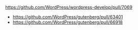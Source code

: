 https://github.com/WordPress/wordpress-develop/pull/7069

* https://github.com/WordPress/gutenberg/pull/63401
* https://github.com/WordPress/gutenberg/pull/66918

